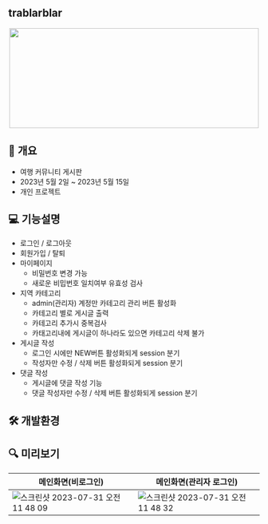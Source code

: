 ## trablarblar
<p align="center">
  <img src="https://github.com/huiju0502/trablarblar/assets/133737044/51f60afe-5719-49f1-9aef-0b55be5d8c89" width="500" height="200">
</p>

## 📝 개요
- 여행 커뮤니티 게시판
- 2023년 5월 2일 ~ 2023년 5월 15일
- 개인 프로젝트

## 💻 기능설명
- 로그인 / 로그아웃
- 회원가입 / 탈퇴
- 마이페이지
  - 비밀번호 변경 가능
  - 새로운 비밉번호 일치여부 유효성 검사
- 지역 카테고리
  - admin(관리자) 계정만 카테고리 관리 버튼 활성화  
  - 카테고리 별로 게시글 출력
  - 카테고리 추가시 중복검사
  - 카태고리내에 게시글이 하나라도 있으면 카테고리 삭제 불가
- 게시글 작성
  - 로그인 시에만 NEW버튼 활성화되게 session 분기
  - 작성자만 수정 / 삭제 버튼 활성화되게 session 분기
- 댓글 작성
  -  게시글에 댓글 작성 기능
  -  댓글 작성자만 수정 / 삭제 버튼 활성화되게 session 분기
    
## 🛠 개발환경

## 🔍 미리보기
|메인화면(비로그인)|메인화면(관리자 로그인)|
|---|---|
|![스크린샷 2023-07-31 오전 11 48 09](https://github.com/huiju0502/trablarblar/assets/133737044/5381ff48-5dc9-4f94-ad32-f68d8dd0b1b8)|![스크린샷 2023-07-31 오전 11 48 32](https://github.com/huiju0502/trablarblar/assets/133737044/e13ac3e0-589a-4e98-8c00-950d2f5b76ac)|

